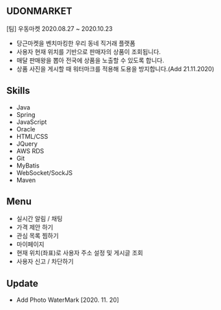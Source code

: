 ## UDONMARKET

[팀] 우동마켓
2020.08.27 ~ 2020.10.23

* 당근마켓을 벤치마킹한 우리 동네 직거래 플랫폼
* 사용자 현재 위치를 기반으로 판매자의 상품이 조회됩니다.
* 매달 판매왕을 뽑아 전국에 상품을 노출할 수 있도록 합니다.
* 상품 사진을 게시할 때 워터마크를 적용해 도용을 방지합니다.(Add 21.11.2020)

## Skills
* Java
* Spring
* JavaScript
* Oracle
* HTML/CSS
* JQuery
* AWS RDS
* Git
* MyBatis
* WebSocket/SockJS
* Maven

## Menu
* 실시간 알림 / 채팅
* 가격 제안 하기
* 관심 목록 찜하기
* 마이페이지
* 현재 위치(좌표)로 사용자 주소 설정 및 게시글 조회
* 사용자 신고 / 차단하기

## Update
*  Add Photo WaterMark [2020. 11. 20]
